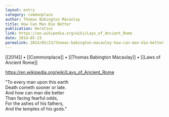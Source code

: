 ```yaml
---
layout: entry
category: commonplace
author: Thomas Babington Macaulay
title: How Can Man Die Better
publication: Horatius
link: https://en.wikipedia.org/wiki/Lays_of_Ancient_Rome
date: 2014-05-23
permalink: 2014/05/23/thomas-babington-macauley-how-can-man-die-better
---
```


[[2014]] • [[Commonplace]] • [[Thomas Babington Macaulay]] • [[Laws of Ancient Rome]]

https://en.wikipedia.org/wiki/Lays_of_Ancient_Rome

"To every man upon this earth
<br>Death cometh sooner or late.
<br>And how can man die better
<br>Than facing fearful odds,
<br>For the ashes of his fathers,
<br>And the temples of his gods."